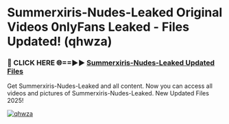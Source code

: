 # Summerxiris-Nudes-Leaked Original Videos 0nlyFans Leaked - Files Updated! (qhwza)

<h3>🔴 CLICK HERE 🌐==►► <a href="https://tinyurl.com/yc6ubb5a" rel="nofollow">Summerxiris-Nudes-Leaked Updated Files</a></h3>

Get Summerxiris-Nudes-Leaked and all content. Now you can access all videos and pictures of Summerxiris-Nudes-Leaked. New Updated Files 2025!

[![qhwza](https://i.imgur.com/7eu0CRL.gif)](https://tinyurl.com/yc6ubb5a)
